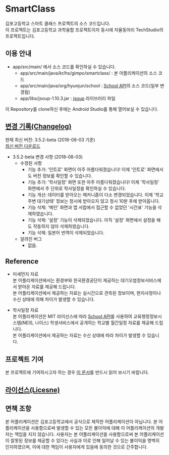 ﻿# SmartClass
 김포고등학교 스마트 클래스 프로젝트의 소스 코드입니다.<br>
 이 프로젝트는 김포고등학교 과학융합 프로젝트이자 동시에 자율동아리 TechStudio의 프로젝트입니다.

## 이용 안내
- app/src/main/ 에서 소스 코드를 확인하실 수 있습니다.
  - app/src/main/java/kr/hs/gimpo/smartclass/ : 본 어플리케이션의 소스 코드
  - app/src/main/java/org/hyunjun/school : [School API](https://github.com/agemor/school-api)의 소스 코드(일부 변경됨)
  - app/libs/jsoup-1.10.3.jar : [jsoup](https://jsoup.org) 라이브러리 파일

 이 Repository를 clone하신 후에는 Android Studio를 통해 열어보실 수 있습니다.

## [변경 기록(Changelog)](Changelog.md)

 현재 최신 버전: 3.5.2-beta (2018-08-03 기준)<br>
 [최신 버전 다운로드](app/beta/release/app-beta-release.apk)

 - 3.5.2-beta 변경 사항 (2018-08-03)
   - 수정된 사항
     - 기능 추가: '인트로' 화면이 아주 아름다워졌습니다! 이제 '인트로' 화면에서도 버전 정보를 확인할 수 있습니다.
     - 기능 추가: '학사일정' 화면 또한 아주 아름다워졌습니다! 이제 '학사일정' 화면에서 주 단위로 학사일정을 확인하실 수 있습니다.
     - 기능 개선: 데이터를 받아오는 메커니즘이 다소 변경되었습니다. 이제 '학교 주변 대기상태' 정보는 정시에 받아오지 않고 정시 10분 후에 받아옵니다.
     - 기능 삭제: '메인' 화면과 앱 서랍에서 접근할 수 없었던 '시간표' 기능을 삭제하였습니다.
     - 기능 삭제: '설정' 기능이 삭제되었습니다. 아직 '설정' 화면에서 설정을 해도 작동하지 않아 삭제하였습니다.
     - 기능 삭제: 일본어 번역이 삭제되었습니다.
   - 알려진 버그
     - 없음.

## Reference

- 미세먼지 자료<br>
 본 어플리케이션에서는 환경부와 한국환경공단이 제공하는 대기오염정보서비스에서 받아온 자료를 제공해 드립니다.<br>
 본 어플리케이션에서 제공하는 자료는 실시간으로 관측된 정보이며, 현지사정이나 수신 상태에 의해 차이가 발생할 수 있습니다.

- 학사일정 자료<br>
 본 어플리케이션은 MIT 라이선스에 따라 [School API](https://github.com/agemor/school-api)를 사용하여 교육행정정보시스템(NEIS, 나이스) 학생서비스에서 공개하는 학교별 월간일정 자료를 제공해 드립니다.<br>
 본 어플리케이션에서 제공하는 자료는 수신 상태에 따라 차이가 발생할 수 있습니다.

## 프로젝트 기여

 본 프로젝트에 기여하시고자 하는 경우 [이 문서](Contribution.md)를 반드시 읽어 보시기 바랍니다.

## [라이선스(Licesne)](LICENSE)

## 면책 조항

 본 어플리케이션은 김포고등학교에서 공식으로 제작한 어플리케이션이 아닙니다. 본 어플리케이션을 사용함으로써 발생할 수 있는 모든 불이익에 대해 이 어플리케이션의 개발자는 책임을 지지 않습니다. 사용자는 본 어플리케이션을 사용함으로써 본 어플리케이션이 잘못된 정보를 제공할 수 있다는 사실과 이로 인해 일어날 수 있는 불이익을 명백히 인지하였으며, 이에 대한 책임이 사용자에게 있음에 동의한 것으로 간주합니다.
